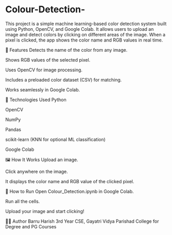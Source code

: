 # Colour-Detection-
This project is a simple machine learning-based color detection system built using Python, OpenCV, and Google Colab. It allows users to upload an image and detect colors by clicking on different areas of the image. When a pixel is clicked, the app shows the color name and RGB values in real time.

📌 Features
Detects the name of the color from any image.

Shows RGB values of the selected pixel.

Uses OpenCV for image processing.

Includes a preloaded color dataset (CSV) for matching.

Works seamlessly in Google Colab.

🧠 Technologies Used
Python

OpenCV

NumPy

Pandas

scikit-learn (KNN for optional ML classification)

Google Colab

🖼️ How It Works
Upload an image.

Click anywhere on the image.

It displays the color name and RGB value of the clicked pixel.

🚀 How to Run
Open Colour_Detection.ipynb in Google Colab.

Run all the cells.

Upload your image and start clicking!

👨‍💻 Author
Barru Harish
3rd Year CSE,
Gayatri Vidya Parishad College for Degree and PG Courses
